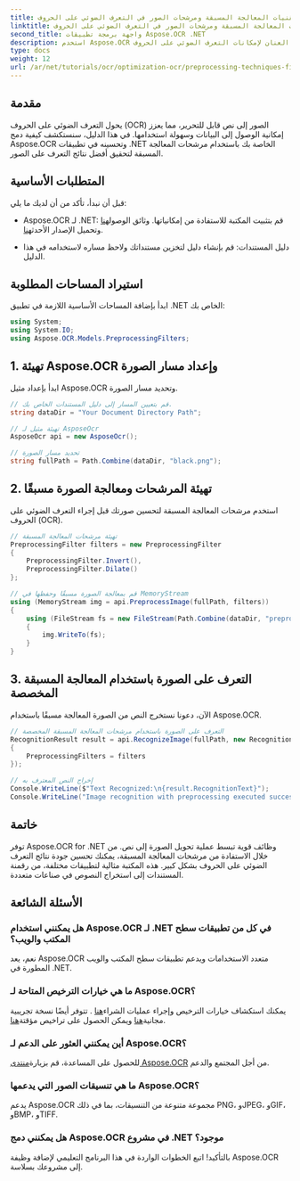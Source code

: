 ```yaml
---
title: تقنيات المعالجة المسبقة ومرشحات الصور في التعرف الضوئي على الحروف (OCR)
linktitle: تقنيات المعالجة المسبقة ومرشحات الصور في التعرف الضوئي على الحروف (OCR)
second_title: واجهة برمجة تطبيقات Aspose.OCR .NET
description: استخدم Aspose.OCR لإطلاق العنان لإمكانات التعرف الضوئي على الحروف (OCR) في تطبيقات .NET الخاصة بك. يوفر هذا الدليل نهجًا خطوة بخطوة لتنفيذ التعرف الضوئي على الحروف باستخدام مرشحات المعالجة المسبقة.
type: docs
weight: 12
url: /ar/net/tutorials/ocr/optimization-ocr/preprocessing-techniques-filters-for-image/
---
```

## مقدمة

يحول التعرف الضوئي على الحروف (OCR) الصور إلى نص قابل للتحرير، مما يعزز إمكانية الوصول إلى البيانات وسهولة استخدامها. في هذا الدليل، سنستكشف كيفية دمج Aspose.OCR وتحسينه في تطبيقات .NET الخاصة بك باستخدام مرشحات المعالجة المسبقة لتحقيق أفضل نتائج التعرف على الصور.

## المتطلبات الأساسية

قبل أن نبدأ، تأكد من أن لديك ما يلي:

-  Aspose.OCR لـ .NET: قم بتثبيت المكتبة للاستفادة من إمكانياتها. وثائق الوصول[هنا](https://reference.aspose.com/ocr/net/) وتحميل الإصدار الأحدث[هنا](https://releases.aspose.com/ocr/net/).

- دليل المستندات: قم بإنشاء دليل لتخزين مستنداتك ولاحظ مساره لاستخدامه في هذا الدليل.

## استيراد المساحات المطلوبة

ابدأ بإضافة المساحات الأساسية اللازمة في تطبيق .NET الخاص بك:

```csharp
using System;
using System.IO;
using Aspose.OCR.Models.PreprocessingFilters;
```

## 1. تهيئة Aspose.OCR وإعداد مسار الصورة

ابدأ بإعداد مثيل Aspose.OCR وتحديد مسار الصورة.

```csharp
// قم بتعيين المسار إلى دليل المستندات الخاص بك.
string dataDir = "Your Document Directory Path";

// تهيئة مثيل لـ AsposeOcr
AsposeOcr api = new AsposeOcr();

// تحديد مسار الصورة
string fullPath = Path.Combine(dataDir, "black.png");
```

## 2. تهيئة المرشحات ومعالجة الصورة مسبقًا

استخدم مرشحات المعالجة المسبقة لتحسين صورتك قبل إجراء التعرف الضوئي على الحروف (OCR).

```csharp
// تهيئة مرشحات المعالجة المسبقة
PreprocessingFilter filters = new PreprocessingFilter
{
    PreprocessingFilter.Invert(),
    PreprocessingFilter.Dilate()
};

// قم بمعالجة الصورة مسبقًا وحفظها في MemoryStream
using (MemoryStream img = api.PreprocessImage(fullPath, filters))
{
    using (FileStream fs = new FileStream(Path.Combine(dataDir, "preprocessed.png"), FileMode.Create))
    {
        img.WriteTo(fs);
    }
}
```

## 3. التعرف على الصورة باستخدام المعالجة المسبقة المخصصة

الآن، دعونا نستخرج النص من الصورة المعالجة مسبقًا باستخدام Aspose.OCR.

```csharp
// التعرف على الصورة باستخدام مرشحات المعالجة المسبقة المخصصة
RecognitionResult result = api.RecognizeImage(fullPath, new RecognitionSettings
{
    PreprocessingFilters = filters
});

// إخراج النص المعترف به
Console.WriteLine($"Text Recognized:\n{result.RecognitionText}");
Console.WriteLine("Image recognition with preprocessing executed successfully.");
```

## خاتمة

توفر Aspose.OCR for .NET وظائف قوية تبسط عملية تحويل الصورة إلى نص. من خلال الاستفادة من مرشحات المعالجة المسبقة، يمكنك تحسين جودة نتائج التعرف الضوئي على الحروف بشكل كبير. هذه المكتبة مثالية لتطبيقات مختلفة، من رقمنة المستندات إلى استخراج النصوص في صناعات متعددة.

## الأسئلة الشائعة

### هل يمكنني استخدام Aspose.OCR لـ .NET في كل من تطبيقات سطح المكتب والويب؟  
نعم، يعد Aspose.OCR متعدد الاستخدامات ويدعم تطبيقات سطح المكتب والويب المطورة في .NET.

### ما هي خيارات الترخيص المتاحة لـ Aspose.OCR؟  
 يمكنك استكشاف خيارات الترخيص وإجراء عمليات الشراء[هنا](https://purchase.conholdate.com/buy) . تتوفر أيضًا نسخة تجريبية مجانية[هنا](https://releases.aspose.com/) ويمكن الحصول على تراخيص مؤقتة[هنا](https://purchase.conholdate.com/temporary-license/).

### أين يمكنني العثور على الدعم لـ Aspose.OCR؟  
 للحصول على المساعدة، قم بزيارة[منتدى Aspose.OCR](https://forum.aspose.com/c/ocr/16) من أجل المجتمع والدعم.

### ما هي تنسيقات الصور التي يدعمها Aspose.OCR؟  
يدعم Aspose.OCR مجموعة متنوعة من التنسيقات، بما في ذلك PNG، وJPEG، وGIF، وBMP، وTIFF.

### هل يمكنني دمج Aspose.OCR في مشروع .NET موجود؟  
بالتأكيد! اتبع الخطوات الواردة في هذا البرنامج التعليمي لإضافة وظيفة Aspose.OCR إلى مشروعك بسلاسة.
